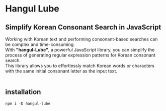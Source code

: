 # Hangul Lube
## Simplify Korean Consonant Search in JavaScript
Working with Korean text and performing consonant-based searches can be complex and time-consuming.  
With **"hangul-Lube"**, a powerful JavaScript library, you can simplify the process of generating regular expression patterns for Korean consonant search.  
This library allows you to effortlessly match Korean words or characters with the same initial consonant letter as the input text.
<br>
<br>

## installation
```
npm i -D hangul-lube
```